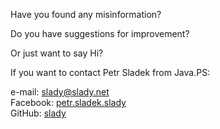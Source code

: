 Have you found any misinformation?

Do you have suggestions for improvement?

Or just want to say Hi?

If you want to contact Petr Sladek from Java.PS:

e-mail: <slady@slady.net>
<br>
Facebook: [petr.sladek.slady](https://www.facebook.com/petr.sladek.slady)
<br>
GitHub: [slady](https://github.com/slady)
